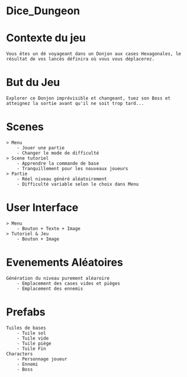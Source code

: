 # Dice_Dungeon

# Contexte du jeu

```
Vous êtes un dé voyageant dans un Donjon aux cases Hexagonales, le résultat de vos lancés définira où vous vous déplacerez.
```

# But du Jeu

```
Explorer ce Donjon imprévisible et changeant, tuez son Boss et atteignez la sortie avant qu'il ne soit trop tard...
```

# Scenes

```
> Menu
    - Jouer une partie
    - Changer le mode de difficulté
> Scene tutoriel
    - Apprendre la commande de base
    - Tranquillement pour les nouveaux joueurs
> Partie
    - Réel niveau généré aléatoirement
    - Difficulté variable selon le choix dans Menu
```

# User Interface

```
> Menu
    - Bouton + Texte + Image
> Tutoriel & Jeu
    - Bouton + Image
```

# Evenements Aléatoires

```
Génération du niveau purement aléaroire
    - Emplacement des cases vides et pièges
    - Emplacement des ennemis
```

# Prefabs

```
Tuiles de bases
    - Tuile sol
    - Tuile vide
    - Tuile piège
    - Tuile Fin
Characters
    - Personnage joueur
    - Ennemi
    - Boss
```